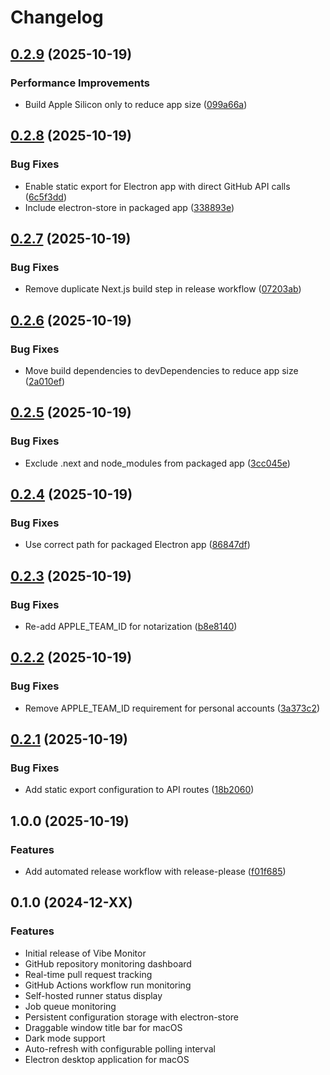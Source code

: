 # Changelog

## [0.2.9](https://github.com/hiragram/vibe-monitor/compare/v0.2.8...v0.2.9) (2025-10-19)


### Performance Improvements

* Build Apple Silicon only to reduce app size ([099a66a](https://github.com/hiragram/vibe-monitor/commit/099a66a81db6b1414004d3974333908c7549b5c7))

## [0.2.8](https://github.com/hiragram/vibe-monitor/compare/v0.2.7...v0.2.8) (2025-10-19)


### Bug Fixes

* Enable static export for Electron app with direct GitHub API calls ([6c5f3dd](https://github.com/hiragram/vibe-monitor/commit/6c5f3dd3a6641543180fb47a22f3aae2a0ed6f22))
* Include electron-store in packaged app ([338893e](https://github.com/hiragram/vibe-monitor/commit/338893e60768e381aa79dbbf35764e72622fe42c))

## [0.2.7](https://github.com/hiragram/vibe-monitor/compare/v0.2.6...v0.2.7) (2025-10-19)


### Bug Fixes

* Remove duplicate Next.js build step in release workflow ([07203ab](https://github.com/hiragram/vibe-monitor/commit/07203aba98696d21db417bd08e2cb9afb9ed5d2e))

## [0.2.6](https://github.com/hiragram/vibe-monitor/compare/v0.2.5...v0.2.6) (2025-10-19)


### Bug Fixes

* Move build dependencies to devDependencies to reduce app size ([2a010ef](https://github.com/hiragram/vibe-monitor/commit/2a010efde4900c4383a01467ed2a65965fcbe3dc))

## [0.2.5](https://github.com/hiragram/vibe-monitor/compare/v0.2.4...v0.2.5) (2025-10-19)


### Bug Fixes

* Exclude .next and node_modules from packaged app ([3cc045e](https://github.com/hiragram/vibe-monitor/commit/3cc045e0be26957276902848f6801686c5720b8f))

## [0.2.4](https://github.com/hiragram/vibe-monitor/compare/v0.2.3...v0.2.4) (2025-10-19)


### Bug Fixes

* Use correct path for packaged Electron app ([86847df](https://github.com/hiragram/vibe-monitor/commit/86847df4e0539f8f3086c6367c6c484f3f037ff8))

## [0.2.3](https://github.com/hiragram/vibe-monitor/compare/v0.2.2...v0.2.3) (2025-10-19)


### Bug Fixes

* Re-add APPLE_TEAM_ID for notarization ([b8e8140](https://github.com/hiragram/vibe-monitor/commit/b8e8140b7bde8dcfb264e93121438a7e8b3b2208))

## [0.2.2](https://github.com/hiragram/vibe-monitor/compare/v0.2.1...v0.2.2) (2025-10-19)


### Bug Fixes

* Remove APPLE_TEAM_ID requirement for personal accounts ([3a373c2](https://github.com/hiragram/vibe-monitor/commit/3a373c2c472d52dd139dc314dd81cfd73323a5b6))

## [0.2.1](https://github.com/hiragram/vibe-monitor/compare/v0.2.0...v0.2.1) (2025-10-19)


### Bug Fixes

* Add static export configuration to API routes ([18b2060](https://github.com/hiragram/vibe-monitor/commit/18b20609553389433ef4d77d8c666fe5a1cfeb8c))

## 1.0.0 (2025-10-19)


### Features

* Add automated release workflow with release-please ([f01f685](https://github.com/hiragram/vibe-monitor/commit/f01f685c2fa337880fa03d76560ede56427aa4d3))

## 0.1.0 (2024-12-XX)

### Features

* Initial release of Vibe Monitor
* GitHub repository monitoring dashboard
* Real-time pull request tracking
* GitHub Actions workflow run monitoring
* Self-hosted runner status display
* Job queue monitoring
* Persistent configuration storage with electron-store
* Draggable window title bar for macOS
* Dark mode support
* Auto-refresh with configurable polling interval
* Electron desktop application for macOS
